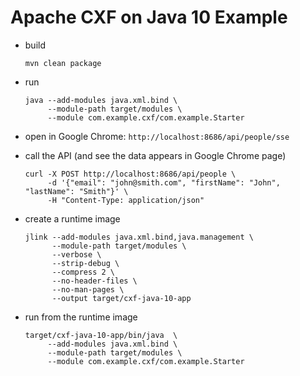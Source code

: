 Apache CXF on Java 10 Example
==============

- build

      mvn clean package

- run

      java --add-modules java.xml.bind \
           --module-path target/modules \
           --module com.example.cxf/com.example.Starter

- open in Google Chrome: `http://localhost:8686/api/people/sse`

- call the API (and see the data appears in Google Chrome page)

      curl -X POST http://localhost:8686/api/people \
           -d '{"email": "john@smith.com", "firstName": "John", "lastName": "Smith"}' \
           -H "Content-Type: application/json"

- create a runtime image

      jlink --add-modules java.xml.bind,java.management \
            --module-path target/modules \
            --verbose \
            --strip-debug \
            --compress 2 \
            --no-header-files \
            --no-man-pages \
            --output target/cxf-java-10-app

- run from the runtime image

      target/cxf-java-10-app/bin/java  \
           --add-modules java.xml.bind \
           --module-path target/modules \
           --module com.example.cxf/com.example.Starter
